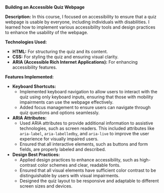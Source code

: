 <p><strong>Building an Accessible Quiz Webpage</strong></p>

<p><strong>Description:</strong>  
In this course, I focused on accessibility to ensure that a quiz webpage is usable by everyone, including individuals with disabilities. I learned how to implement various accessibility tools and design practices to enhance the usability of the webpage.</p>

<p><strong>Technologies Used:</strong></p>
<ul>
  <li><strong>HTML:</strong> For structuring the quiz and its content.</li>
  <li><strong>CSS:</strong> For styling the quiz and ensuring visual clarity.</li>
  <li><strong>ARIA (Accessible Rich Internet Applications):</strong> For enhancing accessibility features.</li>
</ul>

<p><strong>Features Implemented:</strong></p>
<ul>
  <li><strong>Keyboard Shortcuts:</strong>
    <ul>
      <li>Implemented keyboard navigation to allow users to interact with the quiz using only keyboard inputs, ensuring that those with mobility impairments can use the webpage effectively.</li>
      <li>Added focus management to ensure users can navigate through quiz questions and options seamlessly.</li>
    </ul>
  </li>
  <li><strong>ARIA Attributes:</strong>
    <ul>
      <li>Used ARIA attributes to provide additional information to assistive technologies, such as screen readers. This included attributes like <code>aria-label</code>, <code>aria-labelledby</code>, and <code>aria-live</code> to improve the user experience for visually impaired users.</li>
      <li>Ensured that all interactive elements, such as buttons and form fields, are properly labeled and described.</li>
    </ul>
  </li>
  <li><strong>Design Best Practices:</strong>
    <ul>
      <li>Applied design practices to enhance accessibility, such as high-contrast color schemes and clear, readable fonts.</li>
      <li>Ensured that all visual elements have sufficient color contrast to be distinguishable by users with visual impairments.</li>
      <li>Designed the quiz layout to be responsive and adaptable to different screen sizes and devices.</li>
    </ul>
  </li>
</ul>
